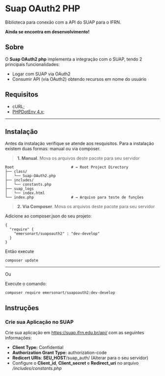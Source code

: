 # Suap OAuth2 PHP
Biblioteca para conexão com a API do SUAP para o IFRN.

**Ainda se encontra em desenvolvimento!**

## Sobre

O **Suap OAuth2 php** implementa a integração com o SUAP, tendo 2 principais funcionalidades:

- Logar com SUAP via OAuth2
- Consumir API (via OAuth2) obtendo recursos em nome do usuário

## Requisitos

- cURL;
- [PHPDotEnv 4.x](https://github.com/vlucas/phpdotenv);
---

## Instalação

 Antes da instalação verifique se atende aos resquisitos. Para a instalação existem duas formas: manual ou via composer.

> **1. Manual**. Mova os arquivos deste pacote para seu servidor

```shell
Root                          # → Root Project Directory
├── class/
│   └── Suap-OAuth2.php  
├── includes/
│   └── constants.php
├── suap_logs
│   └── index.html
└── index.php                 # → Arquivo para teste de funções  
```

> **2. Via Composer**. Mova os arquivos deste pacote para seu servidor

Adicione ao composer.json do seu projeto:

```shell
{
  "require" {
    "emersonart/suapoauth2" : "dev-develop"
  }
}

```
Então execute 

```shell
composer update
```
---
Ou

Execute o comando:
```shell
composer require emersonart/suapoauth2:dev-develop
```
## Instruções

### Crie sua Aplicação no SUAP

Crie sua aplicação em https://suap.ifrn.edu.br/api/ com as seguintes informações:

- **Client Type:** Confidential
- **Authorization Grant Type:** authorization-code
- **Redicert URIs**: **SEU_HOST**/suap_auth/ (Alterar para o seu servidor)
- Configure o **Client_id**, **Client_secret** e **Redirect_uri** no arquivo */includes/constants.php*


